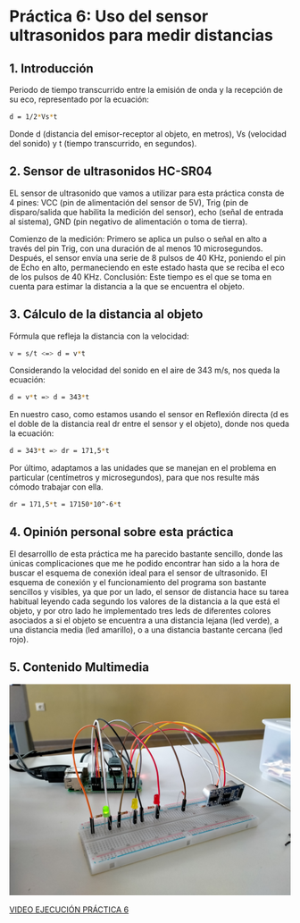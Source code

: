 # Práctica 6: Uso del sensor ultrasonidos para medir distancias

## 1. Introducción

Periodo de tiempo transcurrido entre la emisión de onda y la recepción de su eco, representado por la ecuación:
						
```bash
d = 1/2*Vs*t
```

Donde d (distancia del emisor-receptor al objeto, en metros), Vs (velocidad del sonido) y t (tiempo transcurrido, en segundos).

## 2. Sensor de ultrasonidos HC-SR04

EL sensor de ultrasonido que vamos a utilizar para esta práctica consta de 4 pines: VCC (pin de alimentación del sensor de 5V), Trig (pin de disparo/salida que habilita la medición del sensor), echo (señal de entrada al sistema), GND (pin negativo de alimentación o toma de tierra).

Comienzo de la medición: Primero se aplica un pulso o señal en alto a través del pin Trig, con una duración de al menos 10 microsegundos. Después, el sensor envía una serie de 8 pulsos de 40 KHz, poniendo el pin de Echo en alto, permaneciendo en este estado hasta que se reciba el eco de los pulsos de 40 KHz. Conclusión: Este tiempo es el que se toma en cuenta para estimar la distancia a la que se encuentra el objeto.

## 3. Cálculo de la distancia al objeto

Fórmula que refleja la distancia con la velocidad:

```bash
v = s/t <=> d = v*t
```
					
Considerando la velocidad del sonido en el aire de 343 m/s, nos queda la ecuación:

```bash
d = v*t => d = 343*t
```
					
En nuestro caso, como estamos usando el sensor en Reflexión directa (d es el doble de la distancia real dr entre el sensor y el objeto), donde nos queda la ecuación:

```bash
d = 343*t => dr = 171,5*t
```
				  
Por último, adaptamos a las unidades que se manejan en el problema en particular (centímetros y microsegundos), para que nos resulte más cómodo trabajar con ella.

```bash
dr = 171,5*t = 17150*10^-6*t
```

## 4. Opinión personal sobre esta práctica

El desarrolllo de esta práctica me ha parecido bastante sencillo, donde las únicas complicaciones que me he podido encontrar han sido a la hora de buscar el esquema de conexión ideal para el sensor de
ultrasonido. El esquema de conexión y el funcionamiento del programa son bastante sencillos y visibles, ya que por un lado, el sensor de distancia hace su tarea habitual leyendo cada segundo los valores de 
la distancia a la que está el objeto, y por otro lado he implementado tres leds de diferentes colores asociados a si el objeto se encuentra a una distancia lejana (led verde), a una distancia media (led
amarillo), o a una distancia bastante cercana (led rojo).

## 5. Contenido Multimedia

<p align="center">
  <img src="https://github.com/aleon2020/SYA_2022-2023/blob/main/Pr%C3%A1cticas/Pr%C3%A1ctica%206:%20Uso%20del%20sensor%20de%20ultrasonidos%20para%20medir%20distancias/media/Imagen%20Circuito%20Pr%C3%A1ctica%206.jpg?raw=true">
</p>

[VIDEO EJECUCIÓN PRÁCTICA 6](https://github.com/aleon2020/SYA_2022-2023/blob/main/Pr%C3%A1cticas/Pr%C3%A1ctica%206%3A%20Uso%20del%20sensor%20de%20ultrasonidos%20para%20medir%20distancias/media/Video%20Ejecuci%C3%B3n%20Pr%C3%A1ctica%206.mp4)
